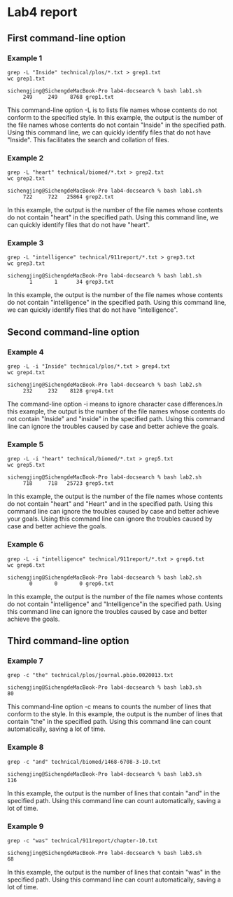 # Lab4 report


## First command-line option
### Example 1
```
grep -L "Inside" technical/plos/*.txt > grep1.txt
wc grep1.txt

sichengjing@SichengdeMacBook-Pro lab4-docsearch % bash lab1.sh
     249     249    8768 grep1.txt
```
This command-line option -L is to lists file names whose contents do not conform to the specified style. In this example, the output is the number of the file names whose contents do not contain "Inside" in the specified path. Using this command line, we can quickly identify files that do not have "Inside". This facilitates the search and collation of files.


### Example 2
```
grep -L "heart" technical/biomed/*.txt > grep2.txt
wc grep2.txt

sichengjing@SichengdeMacBook-Pro lab4-docsearch % bash lab1.sh
     722     722   25864 grep2.txt
```
In this example, the output is the number of the file names whose contents do not contain "heart" in the specified path. Using this command line, we can quickly identify files that do not have "heart".


### Example 3
```
grep -L "intelligence" technical/911report/*.txt > grep3.txt
wc grep3.txt

sichengjing@SichengdeMacBook-Pro lab4-docsearch % bash lab1.sh
       1       1      34 grep3.txt
```
In this example, the output is the number of the file names whose contents do not contain "intelligence" in the specified path. Using this command line, we can quickly identify files that do not have "intelligence".


## Second command-line option
### Example 4
```
grep -L -i "Inside" technical/plos/*.txt > grep4.txt
wc grep4.txt

sichengjing@SichengdeMacBook-Pro lab4-docsearch % bash lab2.sh
     232     232    8128 grep4.txt
```
The command-line option -i means to ignore character case differences.In this example, the output is the number of the file names whose contents do not contain "Inside" and "inside" in the specified path. Using this command line can ignore the troubles caused by case and better achieve the goals.


### Example 5
```
grep -L -i "heart" technical/biomed/*.txt > grep5.txt
wc grep5.txt

sichengjing@SichengdeMacBook-Pro lab4-docsearch % bash lab2.sh
     718     718   25723 grep5.txt
```
In this example, the output is the number of the file names whose contents do not contain "heart" and "Heart" and in the specified path. Using this command line can ignore the troubles caused by case and better achieve your goals. Using this command line can ignore the troubles caused by case and better achieve the goals.


### Example 6
```
grep -L -i "intelligence" technical/911report/*.txt > grep6.txt
wc grep6.txt

sichengjing@SichengdeMacBook-Pro lab4-docsearch % bash lab2.sh
       0       0       0 grep6.txt
```
In this example, the output is the number of the file names whose contents do not contain "intelligence" and "Intelligence"in the specified path. Using this command line can ignore the troubles caused by case and better achieve the goals.


## Third command-line option
### Example 7
```
grep -c "the" technical/plos/journal.pbio.0020013.txt 

sichengjing@SichengdeMacBook-Pro lab4-docsearch % bash lab3.sh
80
```
This command-line option -c means to counts the number of lines that conform to the style. In this example, the output is the number of lines that contain "the" in the specified path. Using this command line can count automatically, saving a lot of time.


### Example 8
```
grep -c "and" technical/biomed/1468-6708-3-10.txt 

sichengjing@SichengdeMacBook-Pro lab4-docsearch % bash lab3.sh
116
```
In this example, the output is the number of lines that contain "and" in the specified path. Using this command line can count automatically, saving a lot of time.


### Example 9
```
grep -c "was" technical/911report/chapter-10.txt 

sichengjing@SichengdeMacBook-Pro lab4-docsearch % bash lab3.sh
68
```
In this example, the output is the number of lines that contain "was" in the specified path. Using this command line can count automatically, saving a lot of time. 
